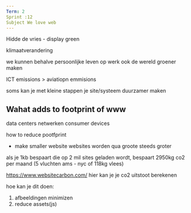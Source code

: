```yaml
---
Term: 2
Sprint :12
Subject We love web
---
```


Hidde de vries - display green

klimaatverandering

we kunnen behalve persoonlijke leven op werk ook de wereld groener maken

ICT emissions > aviatiopn emmisions

soms kan je met kleine stappen je site/systeem duurzamer maken

## Wahat adds to footprint of www


data centers
netwerken
consumer devices


how to reduce pootfprint

- make smaller website
websites worden qua groote steeds groter

als je 1kb bespaart die op 2 mil sites geladen wordt, bespaart 2950kg co2 per maand (5 vluchten ams - nyc of 118kg vlees)

https://www.websitecarbon.com/ hier kan je je co2 uitstoot berekenen

hoe kan je dit doen:
1. afbeeldingen minimizen
2. reduce assets(js)
